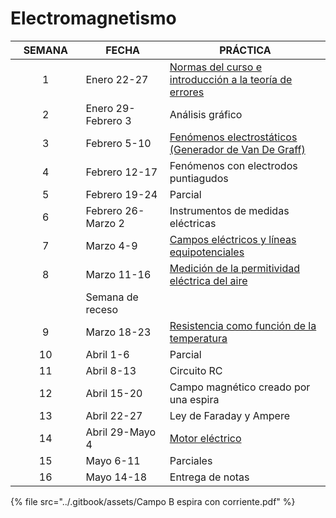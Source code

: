 # Electromagnetismo

<table><thead><tr><th width="122.40128410914929" align="center">SEMANA</th><th width="177">FECHA</th><th width="366">PRÁCTICA</th></tr></thead><tbody><tr><td align="center">1</td><td>Enero 22-27</td><td><a href="https://lalgfisica.readthedocs.io/es/latest/Mechanics/005_Errors.html">Normas del curso e introducción a la teoría de errores</a></td></tr><tr><td align="center">2</td><td>Enero 29-Febrero 3</td><td>Análisis gráfico</td></tr><tr><td align="center">3</td><td>Febrero 5-10</td><td><a href="https://lalgfisica.readthedocs.io/es/latest/Electromagnetismo/025_Van_de_Graff.html">Fenómenos electrostáticos (Generador de Van De Graff)</a></td></tr><tr><td align="center">4</td><td>Febrero 12-17</td><td>Fenómenos con electrodos puntiagudos</td></tr><tr><td align="center">5</td><td>Febrero 19-24</td><td>Parcial</td></tr><tr><td align="center">6</td><td>Febrero 26-Marzo 2</td><td>Instrumentos de medidas eléctricas</td></tr><tr><td align="center">7</td><td>Marzo 4-9</td><td><a href="https://lalgfisica.readthedocs.io/es/latest/Electromagnetismo/065_Equipotentials.html">Campos eléctricos y líneas equipotenciales</a></td></tr><tr><td align="center">8</td><td>Marzo 11-16</td><td><a href="https://lalgfisica.readthedocs.io/es/latest/Electromagnetismo/120_Permeability.html">Medición de la permitividad eléctrica del aire</a></td></tr><tr><td align="center"> </td><td>Semana de receso</td><td> </td></tr><tr><td align="center">9</td><td>Marzo 18-23</td><td><a href="https://lalgfisica.readthedocs.io/es/latest/Electromagnetismo/095_Resistance_Temperature.html">Resistencia como función de la temperatura</a></td></tr><tr><td align="center">10</td><td>Abril 1-6</td><td>Parcial</td></tr><tr><td align="center">11</td><td>Abril 8-13</td><td>Circuito RC</td></tr><tr><td align="center">12</td><td>Abril 15-20</td><td>Campo magnético creado por una espira</td></tr><tr><td align="center">13</td><td>Abril  22-27</td><td>Ley de Faraday y Ampere</td></tr><tr><td align="center">14</td><td>Abril 29-Mayo 4</td><td><a href="https://lalgfisica.readthedocs.io/es/latest/Electromagnetismo/170_Motor_DC.html">Motor eléctrico</a></td></tr><tr><td align="center">15</td><td>Mayo 6-11</td><td>Parciales</td></tr><tr><td align="center">16</td><td>Mayo 14-18</td><td>Entrega de notas</td></tr></tbody></table>

{% file src="../.gitbook/assets/Campo B espira con corriente.pdf" %}
